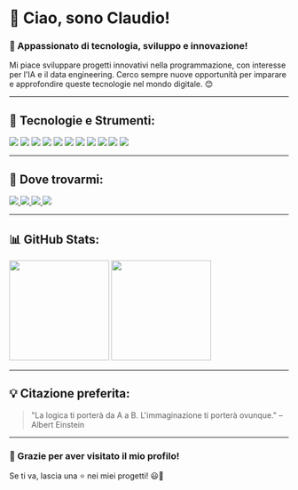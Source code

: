 # 👋 Ciao, sono Claudio!  
### 🚀 Appassionato di tecnologia, sviluppo e innovazione!

Mi piace sviluppare progetti innovativi nella programmazione, con interesse per l'IA e il data engineering. Cerco sempre nuove opportunità per imparare e approfondire queste tecnologie nel mondo digitale. 😊  

---

## 🌟 Tecnologie e Strumenti:

<p align="left">
  <img src="https://img.shields.io/badge/Swift-FA7343?style=flat&logo=swift&logoColor=white" />
  <img src="https://img.shields.io/badge/Xcode-1575F9?style=flat&logo=xcode&logoColor=white" />
  <img src="https://img.shields.io/badge/Android-3DDC84?style=flat&logo=android&logoColor=white" />
  <img src="https://img.shields.io/badge/Kotlin-0095D5?style=flat&logo=kotlin&logoColor=white" />
  <img src="https://img.shields.io/badge/Python-3776AB?style=flat&logo=python&logoColor=white" />
  <img src="https://img.shields.io/badge/Java-007396?style=flat&logo=java&logoColor=white" />
  <img src="https://img.shields.io/badge/Javascript-F7DF1E?style=flat&logo=javascript&logoColor=black" />
  <img src="https://img.shields.io/badge/Firebase-FFCA28?style=flat&logo=firebase&logoColor=black" />
  <img src="https://img.shields.io/badge/Node.js-43853D?style=flat&logo=node.js&logoColor=white" />
  <img src="https://img.shields.io/badge/MongoDB-47A248?style=flat&logo=mongodb&logoColor=white" />
  <img src="https://img.shields.io/badge/MySQL-4479A1?style=flat&logo=mysql&logoColor=white" />
</p>

---

## 📱 Dove trovarmi:

<p align="left">
  <a href="https://twitter.com/21claaaa">
    <img src="https://img.shields.io/badge/Twitter-1DA1F2?style=flat&logo=twitter&logoColor=white" />
  </a>
  <a href="https://instagram.com/_claudiomontoya_">
    <img src="https://img.shields.io/badge/Instagram-E4405F?style=flat&logo=instagram&logoColor=white" />
  </a>
  <a href="https://linkedin.com/in/clamontoya">
    <img src="https://img.shields.io/badge/LinkedIn-0077B5?style=flat&logo=linkedin&logoColor=white" />
  </a>
  <a href="https://github.com/clamontoya28">
    <img src="https://img.shields.io/badge/GitHub-181717?style=flat&logo=github&logoColor=white" />
  </a>
</p>

---

## 📊 GitHub Stats:

<p align="left">
  <img src="https://github-readme-stats.vercel.app/api?username=TUOUSERNAME&show_icons=true&theme=radical" height="180px"/>
  <img src="https://github-readme-stats.vercel.app/api/top-langs/?username=TUOUSERNAME&layout=compact&theme=radical" height="180px"/>
</p>

---

## 💡 Citazione preferita:
> "La logica ti porterà da A a B. L'immaginazione ti porterà ovunque." – Albert Einstein

---

### 🎉 Grazie per aver visitato il mio profilo!  
Se ti va, lascia una ⭐ nei miei progetti! 😃🚀
